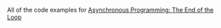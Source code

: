 All of the code examples for [Asynchronous Programming: The End of the Loop](https://egghead.io/courses/asynchronous-programming-the-end-of-the-loop)

